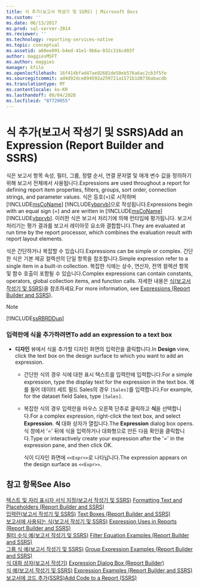 ```yaml
---
title: 식 추가(보고서 작성기 및 SSRS) | Microsoft Docs
ms.custom: ''
ms.date: 06/13/2017
ms.prod: sql-server-2014
ms.reviewer: ''
ms.technology: reporting-services-native
ms.topic: conceptual
ms.assetid: a60ee091-b4ed-41e1-9b6a-032c316cd03f
author: maggiesMSFT
ms.author: maggies
manager: kfile
ms.openlocfilehash: 16f414bfad47ae92681de50eb576a6ac2cb3f5fe
ms.sourcegitcommit: ad4d92dce894592a259721a1571b1d8736abacdb
ms.translationtype: MT
ms.contentlocale: ko-KR
ms.lasthandoff: 08/04/2020
ms.locfileid: "87729055"
---
```

# <a name="add-an-expression-report-builder-and-ssrs"></a><span data-ttu-id="4e7c8-102">식 추가(보고서 작성기 및 SSRS)</span><span class="sxs-lookup"><span data-stu-id="4e7c8-102">Add an Expression (Report Builder and SSRS)</span></span>
  <span data-ttu-id="4e7c8-103">식은 보고서 항목 속성, 필터, 그룹, 정렬 순서, 연결 문자열 및 매개 변수 값을 정의하기 위해 보고서 전체에서 사용됩니다.</span><span class="sxs-lookup"><span data-stu-id="4e7c8-103">Expressions are used throughout a report for defining report item properties, filters, groups, sort order, connection strings, and parameter values.</span></span> <span data-ttu-id="4e7c8-104">식은 등호(=)로 시작하며 [!INCLUDE[msCoName](../../includes/msconame-md.md)] [!INCLUDE[vbprvb](../../includes/vbprvb-md.md)]으로 작성됩니다.</span><span class="sxs-lookup"><span data-stu-id="4e7c8-104">Expressions begin with an equal sign (=) and are written in [!INCLUDE[msCoName](../../includes/msconame-md.md)] [!INCLUDE[vbprvb](../../includes/vbprvb-md.md)].</span></span> <span data-ttu-id="4e7c8-105">이러한 식은 보고서 처리기에 의해 런타임에 평가됩니다. 보고서 처리기는 평가 결과를 보고서 레이아웃 요소와 결합합니다.</span><span class="sxs-lookup"><span data-stu-id="4e7c8-105">They are evaluated at run time by the report processor, which combines the evaluation result with report layout elements.</span></span>  
  
 <span data-ttu-id="4e7c8-106">식은 간단하거나 복잡할 수 있습니다.</span><span class="sxs-lookup"><span data-stu-id="4e7c8-106">Expressions can be simple or complex.</span></span> <span data-ttu-id="4e7c8-107">간단한 식은 기본 제공 컬렉션의 단일 항목을 참조합니다.</span><span class="sxs-lookup"><span data-stu-id="4e7c8-107">Simple expression refer to a single item in a built-in collection.</span></span> <span data-ttu-id="4e7c8-108">복잡한 식에는 상수, 연산자, 전역 컬렉션 항목 및 함수 호출이 포함될 수 있습니다.</span><span class="sxs-lookup"><span data-stu-id="4e7c8-108">Complex expressions can contain constants, operators, global collection items, and function calls.</span></span> <span data-ttu-id="4e7c8-109">자세한 내용은 [식&#40;보고서 작성기 및 SSRS&#41;](expressions-report-builder-and-ssrs.md)을 참조하세요.</span><span class="sxs-lookup"><span data-stu-id="4e7c8-109">For more information, see [Expressions &#40;Report Builder and SSRS&#41;](expressions-report-builder-and-ssrs.md).</span></span>  
  
> [!NOTE]  
>  [!INCLUDE[ssRBRDDup](../../includes/ssrbrddup-md.md)]  
  
### <a name="to-add-an-expression-to-a-text-box"></a><span data-ttu-id="4e7c8-110">입력란에 식을 추가하려면</span><span class="sxs-lookup"><span data-stu-id="4e7c8-110">To add an expression to a text box</span></span>  
  
-   <span data-ttu-id="4e7c8-111">**디자인** 뷰에서 식을 추가할 디자인 화면의 입력란을 클릭합니다.</span><span class="sxs-lookup"><span data-stu-id="4e7c8-111">In **Design** view, click the text box on the design surface to which you want to add an expression.</span></span>  
  
    -   <span data-ttu-id="4e7c8-112">간단한 식의 경우 식에 대한 표시 텍스트를 입력란에 입력합니다.</span><span class="sxs-lookup"><span data-stu-id="4e7c8-112">For a simple expression, type the display text for the expression in the text box.</span></span> <span data-ttu-id="4e7c8-113">예를 들어 데이터 세트 필드 Sales의 경우 `[Sales]`를 입력합니다.</span><span class="sxs-lookup"><span data-stu-id="4e7c8-113">For example, for the dataset field Sales, type `[Sales]`.</span></span>  
  
    -   <span data-ttu-id="4e7c8-114">복잡한 식의 경우 입력란을 마우스 오른쪽 단추로 클릭하고 **식**을 선택합니다.</span><span class="sxs-lookup"><span data-stu-id="4e7c8-114">For a complex expression, right-click the text box, and select **Expression**.</span></span> <span data-ttu-id="4e7c8-115">**식** 대화 상자가 열립니다.</span><span class="sxs-lookup"><span data-stu-id="4e7c8-115">The **Expression** dialog box opens.</span></span> <span data-ttu-id="4e7c8-116">식 창에서 '=' 뒤에 식을 입력하거나 대화형으로 만든 다음 확인을 클릭합니다.</span><span class="sxs-lookup"><span data-stu-id="4e7c8-116">Type or interactively create your expression after the '=' in the expression pane, and then click OK.</span></span>  
  
         <span data-ttu-id="4e7c8-117">식이 디자인 화면에 `<<Expr>>`로 나타납니다.</span><span class="sxs-lookup"><span data-stu-id="4e7c8-117">The expression appears on the design surface as `<<Expr>>`.</span></span>  
  
## <a name="see-also"></a><span data-ttu-id="4e7c8-118">참고 항목</span><span class="sxs-lookup"><span data-stu-id="4e7c8-118">See Also</span></span>  
 <span data-ttu-id="4e7c8-119">[텍스트 및 자리 표시자 서식 지정&#40;보고서 작성기 및 SSRS&#41;](formatting-text-and-placeholders-report-builder-and-ssrs.md) </span><span class="sxs-lookup"><span data-stu-id="4e7c8-119">[Formatting Text and Placeholders &#40;Report Builder and SSRS&#41;](formatting-text-and-placeholders-report-builder-and-ssrs.md) </span></span>  
 <span data-ttu-id="4e7c8-120">[입력란&#40;보고서 작성기 및 SSRS&#41;](text-boxes-report-builder-and-ssrs.md) </span><span class="sxs-lookup"><span data-stu-id="4e7c8-120">[Text Boxes &#40;Report Builder and SSRS&#41;](text-boxes-report-builder-and-ssrs.md) </span></span>  
 <span data-ttu-id="4e7c8-121">[보고서에 사용되는 식&#40;보고서 작성기 및 SSRS&#41;](expression-uses-in-reports-report-builder-and-ssrs.md) </span><span class="sxs-lookup"><span data-stu-id="4e7c8-121">[Expression Uses in Reports &#40;Report Builder and SSRS&#41;](expression-uses-in-reports-report-builder-and-ssrs.md) </span></span>  
 <span data-ttu-id="4e7c8-122">[필터 수식 예&#40;보고서 작성기 및 SSRS&#41;](filter-equation-examples-report-builder-and-ssrs.md) </span><span class="sxs-lookup"><span data-stu-id="4e7c8-122">[Filter Equation Examples &#40;Report Builder and SSRS&#41;](filter-equation-examples-report-builder-and-ssrs.md) </span></span>  
 <span data-ttu-id="4e7c8-123">[그룹 식 예&#40;보고서 작성기 및 SSRS&#41;](expression-examples-report-builder-and-ssrs.md) </span><span class="sxs-lookup"><span data-stu-id="4e7c8-123">[Group Expression Examples &#40;Report Builder and SSRS&#41;](expression-examples-report-builder-and-ssrs.md) </span></span>  
 <span data-ttu-id="4e7c8-124">[식 대화 상자&#40;보고서 작성기&#41;](../expression-dialog-box-report-builder.md) </span><span class="sxs-lookup"><span data-stu-id="4e7c8-124">[Expression Dialog Box &#40;Report Builder&#41;](../expression-dialog-box-report-builder.md) </span></span>  
 <span data-ttu-id="4e7c8-125">[식 예&#40;보고서 작성기 및 SSRS&#41;](expression-examples-report-builder-and-ssrs.md) </span><span class="sxs-lookup"><span data-stu-id="4e7c8-125">[Expression Examples &#40;Report Builder and SSRS&#41;](expression-examples-report-builder-and-ssrs.md) </span></span>  
 [<span data-ttu-id="4e7c8-126">보고서에 코드 추가&#40;SSRS&#41;</span><span class="sxs-lookup"><span data-stu-id="4e7c8-126">Add Code to a Report &#40;SSRS&#41;</span></span>](add-code-to-a-report-ssrs.md)  
  
  
